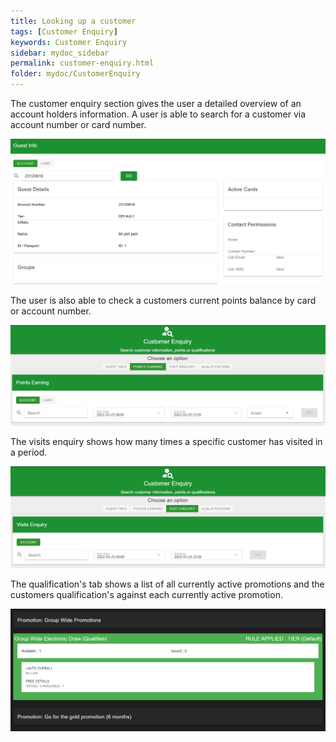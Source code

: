 ```yaml
---
title: Looking up a customer
tags: [Customer Enquiry]
keywords: Customer Enquiry
sidebar: mydoc_sidebar
permalink: customer-enquiry.html
folder: mydoc/CustomerEnquiry
---
```



The customer enquiry section gives the user a detailed overview of an account holders information. A user is able to search for a customer via account number or card number.

<img src="\img\CustomerEnquiry\CustomerEnquiry.png" alt="">

The user is also able to check a customers current points balance by card or account number.

<img src="\img\CustomerEnquiry\PointsEarned.png" alt="">

The visits enquiry shows how many times a specific customer has visited in a period.

<img src="\img\CustomerEnquiry\VisitsEnquiry.png" alt="">

The qualification's tab shows a list of all currently active promotions and the customers qualification's against each currently active promotion.

<img src="\img\CustomerEnquiry\Qualifications.png" alt="">